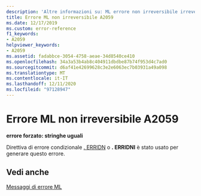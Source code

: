 ```yaml
---
description: 'Altre informazioni su: ML errore non irreversibile irreversibile A2059'
title: Errore ML non irreversibile A2059
ms.date: 12/17/2019
ms.custom: error-reference
f1_keywords:
- A2059
helpviewer_keywords:
- A2059
ms.assetid: fadabbce-3054-4758-aeae-34d8540ce410
ms.openlocfilehash: 34a3a53b4ab8c404911dbdbe87b74f953d4c7ad0
ms.sourcegitcommit: d6af41e42699628c3e2e6063ec7b03931a49a098
ms.translationtype: MT
ms.contentlocale: it-IT
ms.lasthandoff: 12/11/2020
ms.locfileid: "97128947"
---
```

# <a name="ml-nonfatal-error-a2059"></a>Errore ML non irreversibile A2059

**errore forzato: stringhe uguali**

Direttiva di errore condizionale [. ERRIDN](dot-erridn.md) o **. ERRIDNI** è stato usato per generare questo errore.

## <a name="see-also"></a>Vedi anche

[Messaggi di errore ML](ml-error-messages.md)
